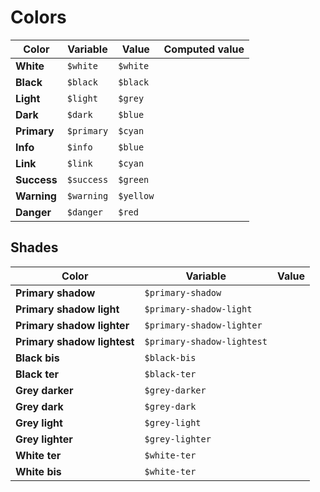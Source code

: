 # Colors

| Color         | Variable      | Value            | Computed value |
| ---           | --------      | -----            | -------------- |
| **White**     | `$white`      | `$white`          | <div class="bal-app box"><span class="bd-color has-background-white"></span></div> |
| **Black**     | `$black`      | `$black`          | <div class="bal-app box"><span class="bd-color has-background-black"></span></div> |
| **Light**     | `$light`      | `$grey`           | <div class="bal-app box"><span class="bd-color has-background-light"></span></div> |
| **Dark**      | `$dark`       | `$blue`           | <div class="bal-app box"><span class="bd-color has-background-dark"></span></div> |
| **Primary**   | `$primary`    | `$cyan`           | <div class="bal-app box"><span class="bd-color has-background-primary"></span></div> |
| **Info**      | `$info`       | `$blue`           | <div class="bal-app box"><span class="bd-color has-background-info"></span></div> |
| **Link**      | `$link`       | `$cyan`           | <div class="bal-app box"><span class="bd-color has-background-link"></span></div> |
| **Success**   | `$success`    | `$green`          | <div class="bal-app box"><span class="bd-color has-background-success"></span></div> |
| **Warning**   | `$warning`    | `$yellow`         | <div class="bal-app box"><span class="bd-color has-background-warning"></span></div> |
| **Danger**    | `$danger`     | `$red`            | <div class="bal-app box"><span class="bd-color has-background-danger"></span></div> |

 ## Shades
 
| Color                         | Variable                      | Value |
| ---                           | --------                      | ----- |
| **Primary shadow**            | `$primary-shadow`             | <div class="bal-app box"><span class="bd-color has-background-primary-shadow"></span></div> |
| **Primary shadow light**      | `$primary-shadow-light`       | <div class="bal-app box"><span class="bd-color has-background-primary-shadow-light"></span></div> |
| **Primary shadow lighter**    | `$primary-shadow-lighter`     | <div class="bal-app box"><span class="bd-color has-background-primary-shadow-lighter"></span></div> |
| **Primary shadow lightest**   | `$primary-shadow-lightest`    | <div class="bal-app box"><span class="bd-color has-background-primary-shadow-lightest"></span></div> |
| **Black bis**                 | `$black-bis`                  | <div class="bal-app box"><span class="bd-color has-background-black-bis"></span></div> |
| **Black ter**                 | `$black-ter`                  | <div class="bal-app box"><span class="bd-color has-background-black-ter"></span></div> |
| **Grey darker**               | `$grey-darker`                | <div class="bal-app box"><span class="bd-color has-background-grey-darker"></span></div> |
| **Grey dark**                 | `$grey-dark`                  | <div class="bal-app box"><span class="bd-color has-background-grey-dark"></span></div> |
| **Grey light**                | `$grey-light`                 | <div class="bal-app box"><span class="bd-color has-background-grey-light"></span></div> |
| **Grey lighter**              | `$grey-lighter`               | <div class="bal-app box"><span class="bd-color has-background-grey-lighter"></span></div> |
| **White ter**                 | `$white-ter`                  | <div class="bal-app box"><span class="bd-color has-background-white-ter"></span></div> |
| **White bis**                 | `$white-ter`                  | <div class="bal-app box"><span class="bd-color has-background-white-ter"></span></div> |
 